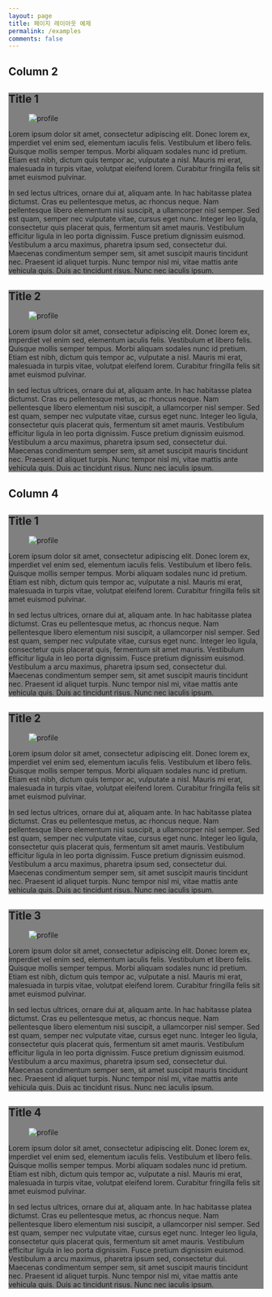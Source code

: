 ```yaml
---
layout: page
title: 페이지 레이아웃 예제
permalink: /examples
comments: false
---
```


<h2>Column 2</h2>
<div class="row justify-content-between">
        <div class="col-sm-6" style="background-color: gray">
            <h2>Title 1</h2>
            <figure>        
                <img class="" src="{{site.baseurl}}/assets/images/profile/profile-bomber.jpg" alt="profile" />
            </figure>
            <p>Lorem ipsum dolor sit amet, consectetur adipiscing elit. Donec lorem ex, imperdiet vel enim sed, elementum iaculis felis. Vestibulum et libero felis. Quisque mollis semper tempus. Morbi aliquam sodales nunc id pretium. Etiam est nibh, dictum quis tempor ac, vulputate a nisl. Mauris mi erat, malesuada in turpis vitae, volutpat eleifend lorem. Curabitur fringilla felis sit amet euismod pulvinar.</p>
            <p>In sed lectus ultrices, ornare dui at, aliquam ante. In hac habitasse platea dictumst. Cras eu pellentesque metus, ac rhoncus neque. Nam pellentesque libero elementum nisi suscipit, a ullamcorper nisl semper. Sed est quam, semper nec vulputate vitae, cursus eget nunc. Integer leo ligula, consectetur quis placerat quis, fermentum sit amet mauris. Vestibulum efficitur ligula in leo porta dignissim. Fusce pretium dignissim euismod. Vestibulum a arcu maximus, pharetra ipsum sed, consectetur dui. Maecenas condimentum semper sem, sit amet suscipit mauris tincidunt nec. Praesent id aliquet turpis. Nunc tempor nisl mi, vitae mattis ante vehicula quis. Duis ac tincidunt risus. Nunc nec iaculis ipsum.</p>
        </div>
        <div class="col-sm-6" style="background-color: gray">
            <h2>Title 2</h2>
            <figure>        
                <img class="" src="{{site.baseurl}}/assets/images/profile/profile-bomber.jpg" alt="profile" />
            </figure>
            <p>Lorem ipsum dolor sit amet, consectetur adipiscing elit. Donec lorem ex, imperdiet vel enim sed, elementum iaculis felis. Vestibulum et libero felis. Quisque mollis semper tempus. Morbi aliquam sodales nunc id pretium. Etiam est nibh, dictum quis tempor ac, vulputate a nisl. Mauris mi erat, malesuada in turpis vitae, volutpat eleifend lorem. Curabitur fringilla felis sit amet euismod pulvinar.</p>
            <p>In sed lectus ultrices, ornare dui at, aliquam ante. In hac habitasse platea dictumst. Cras eu pellentesque metus, ac rhoncus neque. Nam pellentesque libero elementum nisi suscipit, a ullamcorper nisl semper. Sed est quam, semper nec vulputate vitae, cursus eget nunc. Integer leo ligula, consectetur quis placerat quis, fermentum sit amet mauris. Vestibulum efficitur ligula in leo porta dignissim. Fusce pretium dignissim euismod. Vestibulum a arcu maximus, pharetra ipsum sed, consectetur dui. Maecenas condimentum semper sem, sit amet suscipit mauris tincidunt nec. Praesent id aliquet turpis. Nunc tempor nisl mi, vitae mattis ante vehicula quis. Duis ac tincidunt risus. Nunc nec iaculis ipsum.</p>
        </div>
</div>
<h2>Column 4</h2>
<div class="row">
    <div class="col-lg-3 col-md-6" style="background-color: gray">
        <h2>Title 1</h2>
        <figure>        
            <img class="" src="{{site.baseurl}}/assets/images/profile/profile-bomber.jpg" alt="profile" />
        </figure>
        <p>Lorem ipsum dolor sit amet, consectetur adipiscing elit. Donec lorem ex, imperdiet vel enim sed, elementum iaculis felis. Vestibulum et libero felis. Quisque mollis semper tempus. Morbi aliquam sodales nunc id pretium. Etiam est nibh, dictum quis tempor ac, vulputate a nisl. Mauris mi erat, malesuada in turpis vitae, volutpat eleifend lorem. Curabitur fringilla felis sit amet euismod pulvinar.</p>
            <p>In sed lectus ultrices, ornare dui at, aliquam ante. In hac habitasse platea dictumst. Cras eu pellentesque metus, ac rhoncus neque. Nam pellentesque libero elementum nisi suscipit, a ullamcorper nisl semper. Sed est quam, semper nec vulputate vitae, cursus eget nunc. Integer leo ligula, consectetur quis placerat quis, fermentum sit amet mauris. Vestibulum efficitur ligula in leo porta dignissim. Fusce pretium dignissim euismod. Vestibulum a arcu maximus, pharetra ipsum sed, consectetur dui. Maecenas condimentum semper sem, sit amet suscipit mauris tincidunt nec. Praesent id aliquet turpis. Nunc tempor nisl mi, vitae mattis ante vehicula quis. Duis ac tincidunt risus. Nunc nec iaculis ipsum.</p>
    </div>
    <div class="col-lg-3 col-md-6" style="background-color: gray">
        <h2>Title 2</h2>
        <figure>        
            <img class="" src="{{site.baseurl}}/assets/images/profile/profile-bomber.jpg" alt="profile" />
        </figure>
        <p>Lorem ipsum dolor sit amet, consectetur adipiscing elit. Donec lorem ex, imperdiet vel enim sed, elementum iaculis felis. Vestibulum et libero felis. Quisque mollis semper tempus. Morbi aliquam sodales nunc id pretium. Etiam est nibh, dictum quis tempor ac, vulputate a nisl. Mauris mi erat, malesuada in turpis vitae, volutpat eleifend lorem. Curabitur fringilla felis sit amet euismod pulvinar.</p>
        <p>In sed lectus ultrices, ornare dui at, aliquam ante. In hac habitasse platea dictumst. Cras eu pellentesque metus, ac rhoncus neque. Nam pellentesque libero elementum nisi suscipit, a ullamcorper nisl semper. Sed est quam, semper nec vulputate vitae, cursus eget nunc. Integer leo ligula, consectetur quis placerat quis, fermentum sit amet mauris. Vestibulum efficitur ligula in leo porta dignissim. Fusce pretium dignissim euismod. Vestibulum a arcu maximus, pharetra ipsum sed, consectetur dui. Maecenas condimentum semper sem, sit amet suscipit mauris tincidunt nec. Praesent id aliquet turpis. Nunc tempor nisl mi, vitae mattis ante vehicula quis. Duis ac tincidunt risus. Nunc nec iaculis ipsum.</p>
    </div>
    <div class="col-lg-3 col-md-6" style="background-color: gray">
        <h2>Title 3</h2>
        <figure>        
            <img class="" src="{{site.baseurl}}/assets/images/profile/profile-bomber.jpg" alt="profile" />
        </figure>
        <p>Lorem ipsum dolor sit amet, consectetur adipiscing elit. Donec lorem ex, imperdiet vel enim sed, elementum iaculis felis. Vestibulum et libero felis. Quisque mollis semper tempus. Morbi aliquam sodales nunc id pretium. Etiam est nibh, dictum quis tempor ac, vulputate a nisl. Mauris mi erat, malesuada in turpis vitae, volutpat eleifend lorem. Curabitur fringilla felis sit amet euismod pulvinar.</p>
        <p>In sed lectus ultrices, ornare dui at, aliquam ante. In hac habitasse platea dictumst. Cras eu pellentesque metus, ac rhoncus neque. Nam pellentesque libero elementum nisi suscipit, a ullamcorper nisl semper. Sed est quam, semper nec vulputate vitae, cursus eget nunc. Integer leo ligula, consectetur quis placerat quis, fermentum sit amet mauris. Vestibulum efficitur ligula in leo porta dignissim. Fusce pretium dignissim euismod. Vestibulum a arcu maximus, pharetra ipsum sed, consectetur dui. Maecenas condimentum semper sem, sit amet suscipit mauris tincidunt nec. Praesent id aliquet turpis. Nunc tempor nisl mi, vitae mattis ante vehicula quis. Duis ac tincidunt risus. Nunc nec iaculis ipsum.</p>
    </div>
    <div class="col-lg-3 col-md-6" style="background-color: gray">
        <h2>Title 4</h2>
        <figure>        
            <img class="" src="{{site.baseurl}}/assets/images/profile/profile-bomber.jpg" alt="profile" />
        </figure>
        <p>Lorem ipsum dolor sit amet, consectetur adipiscing elit. Donec lorem ex, imperdiet vel enim sed, elementum iaculis felis. Vestibulum et libero felis. Quisque mollis semper tempus. Morbi aliquam sodales nunc id pretium. Etiam est nibh, dictum quis tempor ac, vulputate a nisl. Mauris mi erat, malesuada in turpis vitae, volutpat eleifend lorem. Curabitur fringilla felis sit amet euismod pulvinar.</p>
        <p>In sed lectus ultrices, ornare dui at, aliquam ante. In hac habitasse platea dictumst. Cras eu pellentesque metus, ac rhoncus neque. Nam pellentesque libero elementum nisi suscipit, a ullamcorper nisl semper. Sed est quam, semper nec vulputate vitae, cursus eget nunc. Integer leo ligula, consectetur quis placerat quis, fermentum sit amet mauris. Vestibulum efficitur ligula in leo porta dignissim. Fusce pretium dignissim euismod. Vestibulum a arcu maximus, pharetra ipsum sed, consectetur dui. Maecenas condimentum semper sem, sit amet suscipit mauris tincidunt nec. Praesent id aliquet turpis. Nunc tempor nisl mi, vitae mattis ante vehicula quis. Duis ac tincidunt risus. Nunc nec iaculis ipsum.</p>
    </div>
</div>